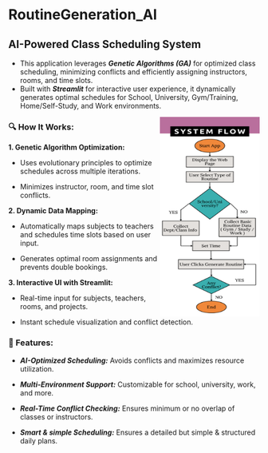 # RoutineGeneration_AI

## AI-Powered Class Scheduling System

+ This application leverages ***Genetic Algorithms (GA)*** for optimized class scheduling, minimizing conflicts and efficiently assigning instructors, rooms, and time slots. 
+ Built with ***Streamlit*** for interactive user experience, it dynamically generates optimal schedules for School, University, Gym/Training, Home/Self-Study, and Work environments.

<img align="right" alt="Coding" width="200" height="400" src="images/systemFlow.png">

### 🔍 How It Works:

__1. Genetic Algorithm Optimization:__

* Uses evolutionary principles to optimize schedules across multiple iterations.

* Minimizes instructor, room, and time slot conflicts.



__2. Dynamic Data Mapping:__

* Automatically maps subjects to teachers and schedules time slots based on user input.

* Generates optimal room assignments and prevents double bookings.



__3. Interactive UI with Streamlit:__

* Real-time input for subjects, teachers, rooms, and projects.

* Instant schedule visualization and conflict detection.




### 🚀 Features:

- __*AI-Optimized Scheduling:*__ Avoids conflicts and maximizes resource utilization.

- __*Multi-Environment Support:*__ Customizable for school, university, work, and more.

- __*Real-Time Conflict Checking:*__ Ensures minimum or no overlap of classes or instructors.

- __*Smart & simple Scheduling:*__ Ensures a detailed but simple & structured daily plans.



